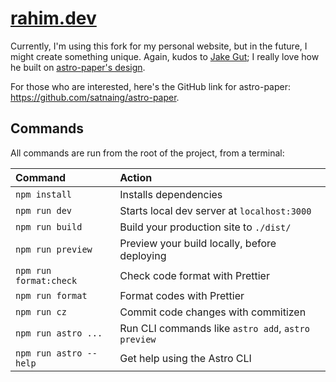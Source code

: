 # [rahim.dev](https://www.rahim.dev/)

Currently, I'm using this fork for my personal website, but in the future, I might create something unique. Again, kudos to [Jake Gut](https://www.linkedin.com/in/jakegut/); I really love how he built on [astro-paper's design](https://astro-paper.pages.dev/).

For those who are interested, here's the GitHub link for astro-paper: https://github.com/satnaing/astro-paper.

## Commands

All commands are run from the root of the project, from a terminal:

| Command                | Action                                             |
| :--------------------- | :------------------------------------------------- |
| `npm install`          | Installs dependencies                              |
| `npm run dev`          | Starts local dev server at `localhost:3000`        |
| `npm run build`        | Build your production site to `./dist/`            |
| `npm run preview`      | Preview your build locally, before deploying       |
| `npm run format:check` | Check code format with Prettier                    |
| `npm run format`       | Format codes with Prettier                         |
| `npm run cz`           | Commit code changes with commitizen                |
| `npm run astro ...`    | Run CLI commands like `astro add`, `astro preview` |
| `npm run astro --help` | Get help using the Astro CLI                       |